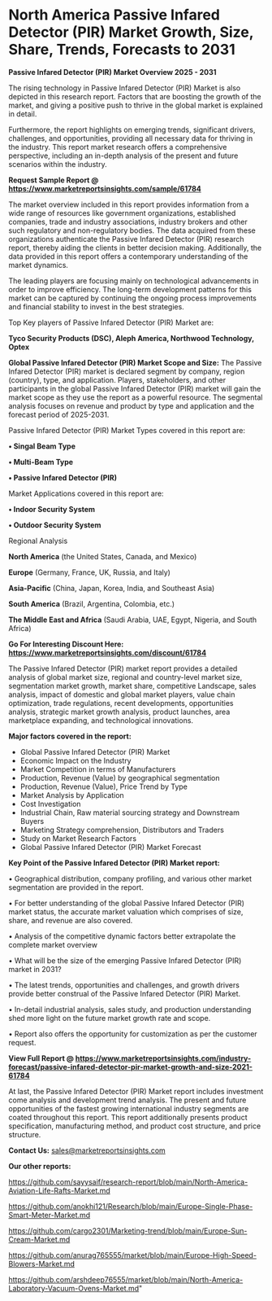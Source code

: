  # North America Passive Infared Detector (PIR) Market Growth, Size, Share, Trends, Forecasts to 2031

<Strong> Passive Infared Detector (PIR) Market Overview 2025 - 2031</strong>

The rising technology in Passive Infared Detector (PIR) Market is also depicted in this research report. Factors that are boosting the growth of the market, and giving a positive push to thrive in the global market is explained in detail.

Furthermore, the report highlights on emerging trends, significant drivers, challenges, and opportunities, providing all necessary data for thriving in the industry. This report market research offers a comprehensive perspective, including an in-depth analysis of the present and future scenarios within the industry.

<strong>Request Sample Report @ <a href=https://www.marketreportsinsights.com/sample/61784>https://www.marketreportsinsights.com/sample/61784</a></strong>

The market overview included in this report provides information from a wide range of resources like government organizations, established companies, trade and industry associations, industry brokers and other such regulatory and non-regulatory bodies. The data acquired from these organizations authenticate the Passive Infared Detector (PIR) research report, thereby aiding the clients in better decision making. Additionally, the data provided in this report offers a contemporary understanding of the market dynamics.

The leading players are focusing mainly on technological advancements in order to improve efficiency. The long-term development patterns for this market can be captured by continuing the ongoing process improvements and financial stability to invest in the best strategies.

Top Key players of Passive Infared Detector (PIR) Market are:

<strong>Tyco Security Products (DSC), Aleph America, Northwood Technology, Optex</strong>

<strong><b>Global Passive Infared Detector (PIR) Market Scope and Size:</b></strong>
The Passive Infared Detector (PIR) market is declared segment by company, region (country), type, and application. Players, stakeholders, and other participants in the global Passive Infared Detector (PIR) market will gain the market scope as they use the report as a powerful resource. The segmental analysis focuses on revenue and product by type and application and the forecast period of 2025-2031.

Passive Infared Detector (PIR) Market Types covered in this report are:

<strong>• Singal Beam Type

• Multi-Beam Type

• Passive Infared Detector (PIR)</strong>

Market Applications covered in this report are:

<strong>• Indoor Security System

• Outdoor Security System</strong> 

Regional Analysis

<strong>North America</strong> (the United States, Canada, and Mexico)

<strong>Europe</strong> (Germany, France, UK, Russia, and Italy)

<strong>Asia-Pacific</strong> (China, Japan, Korea, India, and Southeast Asia)

<strong>South America</strong> (Brazil, Argentina, Colombia, etc.)

<strong>The Middle East and Africa</strong> (Saudi Arabia, UAE, Egypt, Nigeria, and South Africa)

<strong>Go For Interesting Discount Here: <a href=https://www.marketreportsinsights.com/discount/61784>https://www.marketreportsinsights.com/discount/61784</a></strong>

The Passive Infared Detector (PIR) market report provides a detailed analysis of global market size, regional and country-level market size, segmentation market growth, market share, competitive Landscape, sales analysis, impact of domestic and global market players, value chain optimization, trade regulations, recent developments, opportunities analysis, strategic market growth analysis, product launches, area marketplace expanding, and technological innovations.

<strong><b>Major factors covered in the report:</b></strong>
<ul>
  <li>Global Passive Infared Detector (PIR) Market </li>
  <li>Economic Impact on the Industry</li>
  <li>Market Competition in terms of Manufacturers</li>
  <li>Production, Revenue (Value) by geographical segmentation</li>
  <li>Production, Revenue (Value), Price Trend by Type</li>
  <li>Market Analysis by Application</li>
  <li>Cost Investigation</li>
  <li>Industrial Chain, Raw material sourcing strategy and Downstream Buyers</li>
  <li>Marketing Strategy comprehension, Distributors and Traders</li>
  <li>Study on Market Research Factors</li>
  <li>Global Passive Infared Detector (PIR) Market Forecast</li>
</ul>

<strong><b>Key Point of the Passive Infared Detector (PIR) Market report:</b></strong>

• Geographical distribution, company profiling, and various other market segmentation are provided in the report.

• For better understanding of the global Passive Infared Detector (PIR) market status, the accurate market valuation which comprises of size, share, and revenue are also covered.

• Analysis of the competitive dynamic factors better extrapolate the complete market overview

• What will be the size of the emerging Passive Infared Detector (PIR) market in 2031?

• The latest trends, opportunities and challenges, and growth drivers provide better construal of the Passive Infared Detector (PIR) Market.

• In-detail industrial analysis, sales study, and production understanding shed more light on the future market growth rate and scope.

• Report also offers the opportunity for customization as per the customer request.

<strong><b>View Full Report @ <a href=https://www.marketreportsinsights.com/industry-forecast/passive-infared-detector-pir-market-growth-and-size-2021-61784>https://www.marketreportsinsights.com/industry-forecast/passive-infared-detector-pir-market-growth-and-size-2021-61784</a></b></strong>


At last, the Passive Infared Detector (PIR) Market report includes investment come analysis and development trend analysis. The present and future opportunities of the fastest growing international industry segments are coated throughout this report. This report additionally presents product specification, manufacturing method, and product cost structure, and price structure.

<strong>Contact Us:</strong>
sales@marketreportsinsights.com

<strong>Our other reports:</strong>

<a href=https://github.com/sayysaif/research-report/blob/main/North-America-Aviation-Life-Rafts-Market.md>https://github.com/sayysaif/research-report/blob/main/North-America-Aviation-Life-Rafts-Market.md</a>

<a href=https://github.com/anokhi121/Research/blob/main/Europe-Single-Phase-Smart-Meter-Market.md>https://github.com/anokhi121/Research/blob/main/Europe-Single-Phase-Smart-Meter-Market.md</a>

<a href=https://github.com/cargo2301/Marketing-trend/blob/main/Europe-Sun-Cream-Market.md>https://github.com/cargo2301/Marketing-trend/blob/main/Europe-Sun-Cream-Market.md</a>

<a href=https://github.com/anurag765555/market/blob/main/Europe-High-Speed-Blowers-Market.md>https://github.com/anurag765555/market/blob/main/Europe-High-Speed-Blowers-Market.md</a>

<a href=https://github.com/arshdeep76555/market/blob/main/North-America-Laboratory-Vacuum-Ovens-Market.md>https://github.com/arshdeep76555/market/blob/main/North-America-Laboratory-Vacuum-Ovens-Market.md</a>"
